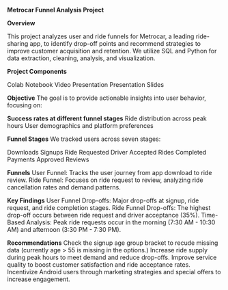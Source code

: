 **Metrocar Funnel Analysis Project**

**Overview**

This project analyzes user and ride funnels for Metrocar, a leading ride-sharing app, to identify drop-off points and recommend strategies to improve customer acquisition and retention. We utilize SQL and Python for data extraction, cleaning, analysis, and visualization.

**Project Components**

Colab Notebook
Video Presentation
Presentation Slides

**Objective**
The goal is to provide actionable insights into user behavior, focusing on:

**Success rates at different funnel stages**
Ride distribution across peak hours
User demographics and platform preferences

**Funnel Stages**
We tracked users across seven stages:

Downloads
Signups
Ride Requested
Driver Accepted
Rides Completed
Payments Approved
Reviews

**Funnels**
User Funnel: Tracks the user journey from app download to ride review.
Ride Funnel: Focuses on ride request to review, analyzing ride cancellation rates and demand patterns.

**Key Findings**
User Funnel Drop-offs: Major drop-offs at signup, ride request, and ride completion stages.
Ride Funnel Drop-offs: The highest drop-off occurs between ride request and driver acceptance (35%).
Time-Based Analysis: Peak ride requests occur in the morning (7:30 AM - 10:30 AM) and afternoon (3:30 PM - 7:30 PM).

**Recommendations**
Check the signup age group bracket to recude missing data (currently age > 55 is missing in the options.)
Increase ride supply during peak hours to meet demand and reduce drop-offs.
Improve service quality to boost customer satisfaction and ride acceptance rates.
Incentivize Android users through marketing strategies and special offers to increase engagement.
